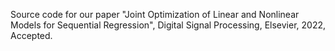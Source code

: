 Source code for our paper "Joint Optimization of Linear and Nonlinear Models for Sequential Regression", Digital Signal Processing, Elsevier, 2022, Accepted.
